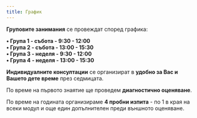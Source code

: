 ```yaml
---
title: График
---
```


**Груповите занимания** се провеждат според графика:

**•	Група 1 - събота - 9:30 - 12:00\
•	Група 2 - събота - 13:00 - 15:30\
•	Група 3 - неделя - 9:30 - 12:00\
•	Група 4 - неделя - 13:00 - 15:30**

**Индивидуалните консултации** се организират в **удобно за Вас и Вашето дете време** през седмицата.

По време на първото знаятие ще проведем **диагностично оценяване**.

По време на годината организираме **4 пробни изпита** - по 1 в края на всеки модул и още един допълнителен преди външното оценяване.
